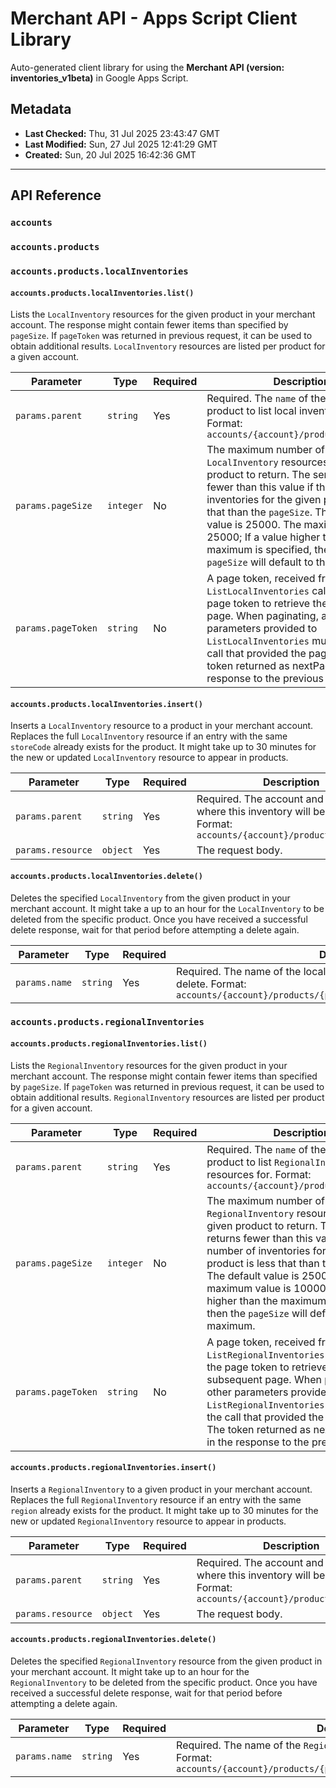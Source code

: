 # Merchant API - Apps Script Client Library

Auto-generated client library for using the **Merchant API (version: inventories_v1beta)** in Google Apps Script.

## Metadata

- **Last Checked:** Thu, 31 Jul 2025 23:43:47 GMT
- **Last Modified:** Sun, 27 Jul 2025 12:41:29 GMT
- **Created:** Sun, 20 Jul 2025 16:42:36 GMT



---

## API Reference

### `accounts`

### `accounts.products`

### `accounts.products.localInventories`

#### `accounts.products.localInventories.list()`

Lists the `LocalInventory` resources for the given product in your merchant account. The response might contain fewer items than specified by `pageSize`. If `pageToken` was returned in previous request, it can be used to obtain additional results. `LocalInventory` resources are listed per product for a given account.

| Parameter | Type | Required | Description |
|---|---|---|---|
| `params.parent` | `string` | Yes | Required. The `name` of the parent product to list local inventories for. Format: `accounts/{account}/products/{product}` |
| `params.pageSize` | `integer` | No | The maximum number of `LocalInventory` resources for the given product to return. The service returns fewer than this value if the number of inventories for the given product is less that than the `pageSize`. The default value is 25000. The maximum value is 25000; If a value higher than the maximum is specified, then the `pageSize` will default to the maximum |
| `params.pageToken` | `string` | No | A page token, received from a previous `ListLocalInventories` call. Provide the page token to retrieve the subsequent page. When paginating, all other parameters provided to `ListLocalInventories` must match the call that provided the page token. The token returned as nextPageToken in the response to the previous request. |

#### `accounts.products.localInventories.insert()`

Inserts a `LocalInventory` resource to a product in your merchant account. Replaces the full `LocalInventory` resource if an entry with the same `storeCode` already exists for the product. It might take up to 30 minutes for the new or updated `LocalInventory` resource to appear in products.

| Parameter | Type | Required | Description |
|---|---|---|---|
| `params.parent` | `string` | Yes | Required. The account and product where this inventory will be inserted. Format: `accounts/{account}/products/{product}` |
| `params.resource` | `object` | Yes | The request body. |

#### `accounts.products.localInventories.delete()`

Deletes the specified `LocalInventory` from the given product in your merchant account. It might take a up to an hour for the `LocalInventory` to be deleted from the specific product. Once you have received a successful delete response, wait for that period before attempting a delete again.

| Parameter | Type | Required | Description |
|---|---|---|---|
| `params.name` | `string` | Yes | Required. The name of the local inventory for the given product to delete. Format: `accounts/{account}/products/{product}/localInventories/{store_code}` |

### `accounts.products.regionalInventories`

#### `accounts.products.regionalInventories.list()`

Lists the `RegionalInventory` resources for the given product in your merchant account. The response might contain fewer items than specified by `pageSize`. If `pageToken` was returned in previous request, it can be used to obtain additional results. `RegionalInventory` resources are listed per product for a given account.

| Parameter | Type | Required | Description |
|---|---|---|---|
| `params.parent` | `string` | Yes | Required. The `name` of the parent product to list `RegionalInventory` resources for. Format: `accounts/{account}/products/{product}` |
| `params.pageSize` | `integer` | No | The maximum number of `RegionalInventory` resources for the given product to return. The service returns fewer than this value if the number of inventories for the given product is less that than the `pageSize`. The default value is 25000. The maximum value is 100000; If a value higher than the maximum is specified, then the `pageSize` will default to the maximum. |
| `params.pageToken` | `string` | No | A page token, received from a previous `ListRegionalInventories` call. Provide the page token to retrieve the subsequent page. When paginating, all other parameters provided to `ListRegionalInventories` must match the call that provided the page token. The token returned as nextPageToken in the response to the previous request. |

#### `accounts.products.regionalInventories.insert()`

Inserts a `RegionalInventory` to a given product in your merchant account. Replaces the full `RegionalInventory` resource if an entry with the same `region` already exists for the product. It might take up to 30 minutes for the new or updated `RegionalInventory` resource to appear in products.

| Parameter | Type | Required | Description |
|---|---|---|---|
| `params.parent` | `string` | Yes | Required. The account and product where this inventory will be inserted. Format: `accounts/{account}/products/{product}` |
| `params.resource` | `object` | Yes | The request body. |

#### `accounts.products.regionalInventories.delete()`

Deletes the specified `RegionalInventory` resource from the given product in your merchant account. It might take up to an hour for the `RegionalInventory` to be deleted from the specific product. Once you have received a successful delete response, wait for that period before attempting a delete again.

| Parameter | Type | Required | Description |
|---|---|---|---|
| `params.name` | `string` | Yes | Required. The name of the `RegionalInventory` resource to delete. Format: `accounts/{account}/products/{product}/regionalInventories/{region}` |